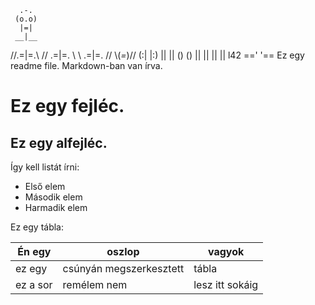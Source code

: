	  .-.
     (o.o)
      |=|
     __|__
   //.=|=.\\
  // .=|=. \\
  \\ .=|=. //
   \\(_=_)//
    (:| |:)
     || ||
     () ()
     || ||
     || ||
l42 ==' '==
Ez egy readme file. Markdown-ban van írva.

# Ez egy fejléc.
## Ez egy alfejléc.

Így kell listát írni:
- Első elem
- Második elem
- Harmadik elem

Ez egy tábla:

Én egy | oszlop | vagyok
--- | --- | --- 
ez egy | csúnyán megszerkesztett | tábla
ez a sor | remélem nem | lesz itt sokáig
